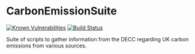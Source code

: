 # CarbonEmissionSuite

[![Known Vulnerabilities](https://snyk.io/test/github/adamrees89/CarbonEmissionSuite/badge.svg?targetFile=requirements.txt)](https://snyk.io/test/github/adamrees89/CarbonEmissionSuite?targetFile=requirements.txt)
[![Build Status](https://travis-ci.org/adamrees89/CarbonEmissionSuite.svg?branch=master)](https://travis-ci.org/adamrees89/CarbonEmissionSuite)

Suite of scripts to gather information from the DECC regarding UK carbon emissions from various sources.
